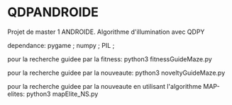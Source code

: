 # QDPANDROIDE
Projet de master 1 ANDROIDE. Algorithme d'illumination avec QDPY

dependance:    pygame ;
               numpy ;
               PIL ;

pour la recherche guidee par la fitness:      python3 fitnessGuideMaze.py

pour la recherche guidee par la nouveaute:    python3  noveltyGuideMaze.py

pour la recherche guidee par la nouveaute en utilisant l'algorithme MAP-elites:      python3 mapElite_NS.py
